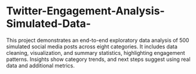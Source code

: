 # Twitter-Engagement-Analysis-Simulated-Data-
This project demonstrates an end-to-end exploratory data analysis of 500 simulated social media posts across eight categories. It includes data cleaning, visualization, and summary statistics, highlighting engagement patterns. Insights show category trends, and next steps suggest using real data and additional metrics.
